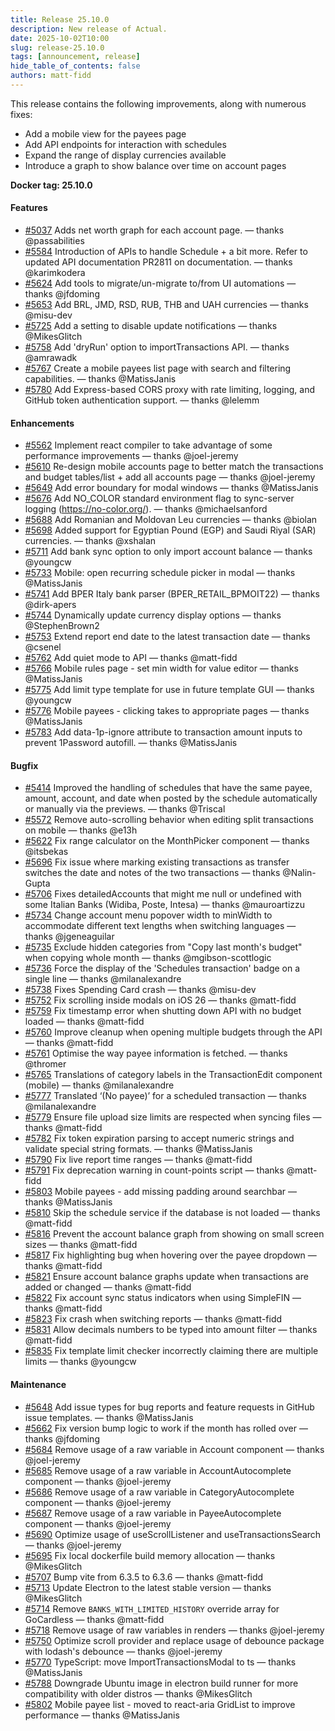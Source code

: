 ```yaml
---
title: Release 25.10.0
description: New release of Actual.
date: 2025-10-02T10:00
slug: release-25.10.0
tags: [announcement, release]
hide_table_of_contents: false
authors: matt-fidd
---
```


This release contains the following improvements, along with numerous fixes:

- Add a mobile view for the payees page
- Add API endpoints for interaction with schedules
- Expand the range of display currencies available
- Introduce a graph to show balance over time on account pages

<!--truncate-->

**Docker tag: 25.10.0**

#### Features

- [#5037](https://github.com/actualbudget/actual/pull/5037) Adds net worth graph for each account page. — thanks @passabilities
- [#5584](https://github.com/actualbudget/actual/pull/5584) Introduction of APIs to handle Schedule + a bit more. Refer to updated API documentation PR2811 on documentation. — thanks @karimkodera
- [#5624](https://github.com/actualbudget/actual/pull/5624) Add tools to migrate/un-migrate to/from UI automations — thanks @jfdoming
- [#5653](https://github.com/actualbudget/actual/pull/5653) Add BRL, JMD, RSD, RUB, THB and UAH currencies — thanks @misu-dev
- [#5725](https://github.com/actualbudget/actual/pull/5725) Add a setting to disable update notifications — thanks @MikesGlitch
- [#5758](https://github.com/actualbudget/actual/pull/5758) Add 'dryRun' option to importTransactions API. — thanks @amrawadk
- [#5767](https://github.com/actualbudget/actual/pull/5767) Create a mobile payees list page with search and filtering capabilities. — thanks @MatissJanis
- [#5780](https://github.com/actualbudget/actual/pull/5780) Add Express-based CORS proxy with rate limiting, logging, and GitHub token authentication support. — thanks @lelemm

#### Enhancements

- [#5562](https://github.com/actualbudget/actual/pull/5562) Implement react compiler to take advantage of some performance improvements — thanks @joel-jeremy
- [#5610](https://github.com/actualbudget/actual/pull/5610) Re-design mobile accounts page to better match the transactions and budget tables/list + add all accounts page — thanks @joel-jeremy
- [#5649](https://github.com/actualbudget/actual/pull/5649) Add error boundary for modal windows — thanks @MatissJanis
- [#5676](https://github.com/actualbudget/actual/pull/5676) Add NO_COLOR standard environment flag to sync-server logging (https://no-color.org/). — thanks @michaelsanford
- [#5688](https://github.com/actualbudget/actual/pull/5688) Add Romanian and Moldovan Leu currencies — thanks @biolan
- [#5698](https://github.com/actualbudget/actual/pull/5698) Added support for Egyptian Pound (EGP) and Saudi Riyal (SAR) currencies. — thanks @xshalan
- [#5711](https://github.com/actualbudget/actual/pull/5711) Add bank sync option to only import account balance — thanks @youngcw
- [#5733](https://github.com/actualbudget/actual/pull/5733) Mobile: open recurring schedule picker in modal — thanks @MatissJanis
- [#5741](https://github.com/actualbudget/actual/pull/5741) Add BPER Italy bank parser (BPER_RETAIL_BPMOIT22) — thanks @dirk-apers
- [#5744](https://github.com/actualbudget/actual/pull/5744) Dynamically update currency display options — thanks @StephenBrown2
- [#5753](https://github.com/actualbudget/actual/pull/5753) Extend report end date to the latest transaction date — thanks @csenel
- [#5762](https://github.com/actualbudget/actual/pull/5762) Add quiet mode to API — thanks @matt-fidd
- [#5766](https://github.com/actualbudget/actual/pull/5766) Mobile rules page - set min width for value editor — thanks @MatissJanis
- [#5775](https://github.com/actualbudget/actual/pull/5775) Add limit type template for use in future template GUI — thanks @youngcw
- [#5776](https://github.com/actualbudget/actual/pull/5776) Mobile payees - clicking takes to appropriate pages — thanks @MatissJanis
- [#5783](https://github.com/actualbudget/actual/pull/5783) Add data-1p-ignore attribute to transaction amount inputs to prevent 1Password autofill. — thanks @MatissJanis

#### Bugfix

- [#5414](https://github.com/actualbudget/actual/pull/5414) Improved the handling of schedules that have the same payee, amount, account, and date when posted by the schedule automatically or manually via the previews. — thanks @Triscal
- [#5572](https://github.com/actualbudget/actual/pull/5572) Remove auto-scrolling behavior when editing split transactions on mobile — thanks @e13h
- [#5622](https://github.com/actualbudget/actual/pull/5622) Fix range calculator on the MonthPicker component — thanks @itsbekas
- [#5696](https://github.com/actualbudget/actual/pull/5696) Fix issue where marking existing transactions as transfer switches the date and notes of the two transactions — thanks @Nalin-Gupta
- [#5706](https://github.com/actualbudget/actual/pull/5706) Fixes detailedAccounts that might me null or undefined with some Italian Banks (Widiba, Poste, Intesa) — thanks @mauroartizzu
- [#5734](https://github.com/actualbudget/actual/pull/5734) Change account menu popover width to minWidth to accommodate different text lengths when switching languages — thanks @jgeneaguilar
- [#5735](https://github.com/actualbudget/actual/pull/5735) Exclude hidden categories from "Copy last month's budget" when copying whole month — thanks @mgibson-scottlogic
- [#5736](https://github.com/actualbudget/actual/pull/5736) Force the display of the 'Schedules transaction' badge on a single line — thanks @milanalexandre
- [#5738](https://github.com/actualbudget/actual/pull/5738) Fixes Spending Card crash — thanks @misu-dev
- [#5752](https://github.com/actualbudget/actual/pull/5752) Fix scrolling inside modals on iOS 26 — thanks @matt-fidd
- [#5759](https://github.com/actualbudget/actual/pull/5759) Fix timestamp error when shutting down API with no budget loaded — thanks @matt-fidd
- [#5760](https://github.com/actualbudget/actual/pull/5760) Improve cleanup when opening multiple budgets through the API — thanks @matt-fidd
- [#5761](https://github.com/actualbudget/actual/pull/5761) Optimise the way payee information is fetched. — thanks @thromer
- [#5765](https://github.com/actualbudget/actual/pull/5765) Translations of category labels in the TransactionEdit component (mobile) — thanks @milanalexandre
- [#5777](https://github.com/actualbudget/actual/pull/5777) Translated ‘(No payee)’ for a scheduled transaction — thanks @milanalexandre
- [#5779](https://github.com/actualbudget/actual/pull/5779) Ensure file upload size limits are respected when syncing files — thanks @matt-fidd
- [#5782](https://github.com/actualbudget/actual/pull/5782) Fix token expiration parsing to accept numeric strings and validate special string formats. — thanks @MatissJanis
- [#5790](https://github.com/actualbudget/actual/pull/5790) Fix live report time ranges — thanks @matt-fidd
- [#5791](https://github.com/actualbudget/actual/pull/5791) Fix deprecation warning in count-points script — thanks @matt-fidd
- [#5803](https://github.com/actualbudget/actual/pull/5803) Mobile payees - add missing padding around searchbar — thanks @MatissJanis
- [#5810](https://github.com/actualbudget/actual/pull/5810) Skip the schedule service if the database is not loaded — thanks @matt-fidd
- [#5816](https://github.com/actualbudget/actual/pull/5816) Prevent the account balance graph from showing on small screen sizes — thanks @matt-fidd
- [#5817](https://github.com/actualbudget/actual/pull/5817) Fix highlighting bug when hovering over the payee dropdown — thanks @matt-fidd
- [#5821](https://github.com/actualbudget/actual/pull/5821) Ensure account balance graphs update when transactions are added or changed — thanks @matt-fidd
- [#5822](https://github.com/actualbudget/actual/pull/5822) Fix account sync status indicators when using SimpleFIN — thanks @matt-fidd
- [#5823](https://github.com/actualbudget/actual/pull/5823) Fix crash when switching reports — thanks @matt-fidd
- [#5831](https://github.com/actualbudget/actual/pull/5831) Allow decimals numbers to be typed into amount filter — thanks @matt-fidd
- [#5835](https://github.com/actualbudget/actual/pull/5835) Fix template limit checker incorrectly claiming there are multiple limits — thanks @youngcw

#### Maintenance

- [#5648](https://github.com/actualbudget/actual/pull/5648) Add issue types for bug reports and feature requests in GitHub issue templates. — thanks @MatissJanis
- [#5662](https://github.com/actualbudget/actual/pull/5662) Fix version bump logic to work if the month has rolled over — thanks @jfdoming
- [#5684](https://github.com/actualbudget/actual/pull/5684) Remove usage of a raw variable in Account component — thanks @joel-jeremy
- [#5685](https://github.com/actualbudget/actual/pull/5685) Remove usage of a raw variable in AccountAutocomplete component — thanks @joel-jeremy
- [#5686](https://github.com/actualbudget/actual/pull/5686) Remove usage of a raw variable in CategoryAutocomplete component — thanks @joel-jeremy
- [#5687](https://github.com/actualbudget/actual/pull/5687) Remove usage of a raw variable in PayeeAutocomplete component — thanks @joel-jeremy
- [#5690](https://github.com/actualbudget/actual/pull/5690) Optimize usage of useScrollListener and useTransactionsSearch — thanks @joel-jeremy
- [#5695](https://github.com/actualbudget/actual/pull/5695) Fix local dockerfile build memory allocation — thanks @MikesGlitch
- [#5707](https://github.com/actualbudget/actual/pull/5707) Bump vite from 6.3.5 to 6.3.6 — thanks @matt-fidd
- [#5713](https://github.com/actualbudget/actual/pull/5713) Update Electron to the latest stable version — thanks @MikesGlitch
- [#5714](https://github.com/actualbudget/actual/pull/5714) Remove `BANKS_WITH_LIMITED_HISTORY` override array for GoCardless — thanks @matt-fidd
- [#5718](https://github.com/actualbudget/actual/pull/5718) Remove usage of raw variables in renders — thanks @joel-jeremy
- [#5750](https://github.com/actualbudget/actual/pull/5750) Optimize scroll provider and replace usage of debounce package with lodash's debounce — thanks @joel-jeremy
- [#5770](https://github.com/actualbudget/actual/pull/5770) TypeScript: move ImportTransactionsModal to ts — thanks @MatissJanis
- [#5788](https://github.com/actualbudget/actual/pull/5788) Downgrade Ubuntu image in electron build runner for more compatibility with older distros — thanks @MikesGlitch
- [#5802](https://github.com/actualbudget/actual/pull/5802) Mobile payee list - moved to react-aria GridList to improve performance — thanks @MatissJanis

